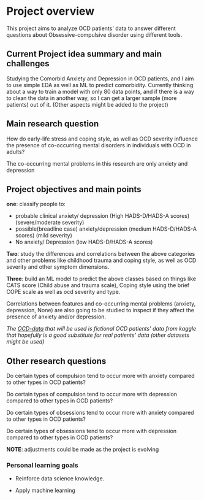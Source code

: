 # Project overview

This project aims to analyze OCD patients' data to answer different questions about Obsessive-compulsive disorder using different tools.

## Current Project idea summary and main challenges

Studying the  Comorbid Anxiety and Depression in OCD patients, and I aim to use simple EDA as well as ML to predict comorbidity. Currently thinking about a way to train a model with only 80 data points,  and if there is a way to clean the data in another way, so I can get a larger sample (more patients) out of it. (Other aspects might be added to the project)

## Main research question

How do early-life stress and coping style, as well as OCD severity influence the presence of co-occurring mental disorders in individuals with OCD in adults?

The co-occurring mental problems in this research are only anxiety and depression

## Project objectives and main points

**one**: classify people to:

* probable clinical anxiety/ depression (High HADS-D/HADS-A scores)(severe/moderate severity)
* possible(breadline case) anxiety/depression (medium HADS-D/HADS-A scores) (mild severity)
* No anxiety/ Depression (low HADS-D/HADS-A scores)

**Two**: study the differences and correlations between the above categories and other problems like childhood trauma and coping style, as well as OCD severity and other symptom dimensions.

**Three**: build an ML model to predict the above classes based on things like CATS score (Child abuse and trauma scale), Coping style using the brief COPE scale as well as ocd severity and type.

Correlations between features and co-occurring mental problems (anxiety, depression, None) are also going to be studied to inspect if they affect the presence of anxiety and/or depression.

_The [OCD-data](https://www.kaggle.com/datasets/ohinhaque/ocd-patient-dataset-demographics-and-clinical-data) that will be used is fictional OCD patients' data from kaggle that hopefully is a good substitute for real patients' data (other datasets might be used)_

## Other research questions

Do certain types of compulsion tend to occur more with anxiety compared to other types in OCD patients?

Do certain types of compulsion tend to occur more with depression compared to other types in OCD patients?

Do certain types of obsessions tend to occur more with anxiety compared to other types in OCD patients?

Do certain types of obsessions tend to occur more with depression compared to other types in OCD patients?

**NOTE**: adjustments could be made as the project is evolving

### Personal learning goals

* Reinforce data science knowledge.

* Apply machine learning
